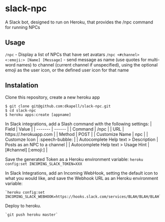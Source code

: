# slack-npc
A Slack bot, designed to run on Heroku, that provides the /npc command for running NPCs

## Usage
`/npc` - Display a list of NPCs that have set avatars
`/npc <#channel> <:emoji:> [Name] [Message]` - send message as name (use quotes for multi-word names) to channel (current channel if unspecified), using the optional emoji as the user icon, or the defined user icon for that name

## Instalation

Clone this repository, create a new heroku app
```
$ git clone git@github.com:dkapell/slack-npc.git
$ cd slack-npc
$ heroku apps:create [appname]
```

In Slack integrations, add a Slash command with the following settings:
| Field | Value |
| ------- | ------ |
| Command | /npc |
| URL | https://<appname>.herokuapp.com |
| Method | POST |
| Customize Name | npc |
| Customze Icon | :speech-bubble: |
| Autocomplete Help text >  Description | Posts as an NPC to a channel |
| Autocomplete Help text >  Usage Hint | [#channel] [:emoji:] <username> <message> |

Save the generated Token as a Heroku environment variable:
    `heroku config:set INCOMING_SLACK_TOKEN=XXX`

In Slack Integrations, add an Incoming WebHook, setting the default icon to what you would like, and save the Webhook URL as an Heroku environment variable:
    
    `heroku config:set INCOMING_SLACK_WEBHOOK=https://hooks.slack.com/services/BLAH/BLAH/BLAH`

Deploy to heroku.

    `git push heroku master`
